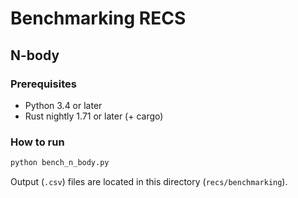 # Benchmarking RECS

## N-body

### Prerequisites
* Python 3.4 or later
* Rust nightly 1.71 or later (+ cargo)

### How to run
```cmd
python bench_n_body.py
```

Output (`.csv`) files are located in this directory (`recs/benchmarking`).
